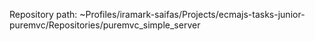 Repository path: ~Profiles/iramark-saifas/Projects/ecmajs-tasks-junior-puremvc/Repositories/puremvc_simple_server
